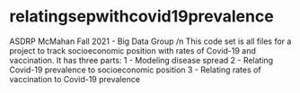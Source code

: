 # relatingsepwithcovid19prevalence
ASDRP McMahan Fall 2021 - Big Data Group
/n
This code set is all files for a project to track socioeconomic position with rates of Covid-19 and vaccination.
It has three parts:
1 - Modeling disease spread
2 - Relating Covid-19 prevalence to socioeconomic position
3 - Relating rates of vaccination to Covid-19 prevalence
